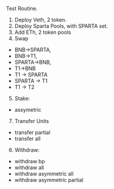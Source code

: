 Test Routine.

1. Deploy Veth, 2 token. 
2. Deploy Sparta Pools, with SPARTA set.
3. Add ETh, 2 token pools
4. Swap 
- BNB->SPARTA, 
- BNB->T1, 
- SPARTA->BNB, 
- T1->BNB
- T1 -> SPARTA
- SPARTA -> T1
- T1 -> T2

5. Stake:
- assymetric

7. Transfer Units
- transfer partial
- transfer all

6. Withdraw:
- withdraw bp
- withdraw all
- withdraw asymmetric all
- withdraw asymmetric partial

